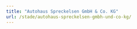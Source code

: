 ```yaml
---
title: "Autohaus Spreckelsen GmbH & Co. KG"
url: /stade/autohaus-spreckelsen-gmbh-und-co-kg/
---
```

